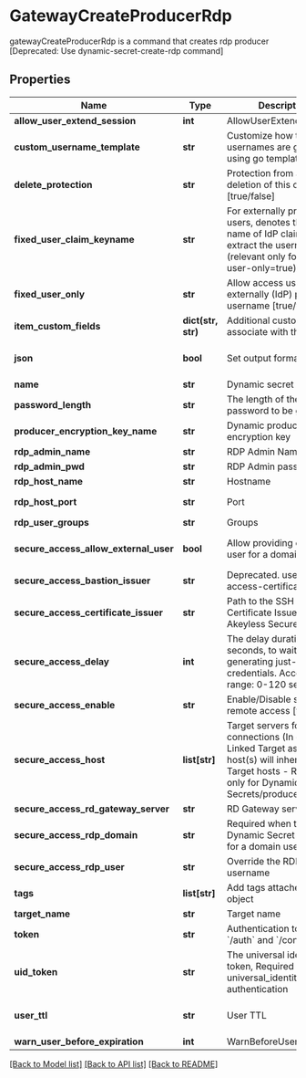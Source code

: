 # GatewayCreateProducerRdp

gatewayCreateProducerRdp is a command that creates rdp producer [Deprecated: Use dynamic-secret-create-rdp command]
## Properties
Name | Type | Description | Notes
------------ | ------------- | ------------- | -------------
**allow_user_extend_session** | **int** | AllowUserExtendSession | [optional] 
**custom_username_template** | **str** | Customize how temporary usernames are generated using go template | [optional] 
**delete_protection** | **str** | Protection from accidental deletion of this object [true/false] | [optional] 
**fixed_user_claim_keyname** | **str** | For externally provided users, denotes the key-name of IdP claim to extract the username from (relevant only for fixed-user-only&#x3D;true) | [optional] [default to 'ext_username']
**fixed_user_only** | **str** | Allow access using externally (IdP) provided username [true/false] | [optional] [default to 'false']
**item_custom_fields** | **dict(str, str)** | Additional custom fields to associate with the item | [optional] 
**json** | **bool** | Set output format to JSON | [optional] [default to False]
**name** | **str** | Dynamic secret name | 
**password_length** | **str** | The length of the password to be generated | [optional] 
**producer_encryption_key_name** | **str** | Dynamic producer encryption key | [optional] 
**rdp_admin_name** | **str** | RDP Admin Name | [optional] 
**rdp_admin_pwd** | **str** | RDP Admin password | [optional] 
**rdp_host_name** | **str** | Hostname | [optional] 
**rdp_host_port** | **str** | Port | [optional] [default to '22']
**rdp_user_groups** | **str** | Groups | [optional] 
**secure_access_allow_external_user** | **bool** | Allow providing external user for a domain users | [optional] [default to False]
**secure_access_bastion_issuer** | **str** | Deprecated. use secure-access-certificate-issuer | [optional] 
**secure_access_certificate_issuer** | **str** | Path to the SSH Certificate Issuer for your Akeyless Secure Access | [optional] 
**secure_access_delay** | **int** | The delay duration, in seconds, to wait after generating just-in-time credentials. Accepted range: 0-120 seconds | [optional] 
**secure_access_enable** | **str** | Enable/Disable secure remote access [true/false] | [optional] 
**secure_access_host** | **list[str]** | Target servers for connections (In case of Linked Target association, host(s) will inherit Linked Target hosts - Relevant only for Dynamic Secrets/producers) | [optional] 
**secure_access_rd_gateway_server** | **str** | RD Gateway server | [optional] 
**secure_access_rdp_domain** | **str** | Required when the Dynamic Secret is used for a domain user | [optional] 
**secure_access_rdp_user** | **str** | Override the RDP Domain username | [optional] 
**tags** | **list[str]** | Add tags attached to this object | [optional] 
**target_name** | **str** | Target name | [optional] 
**token** | **str** | Authentication token (see &#x60;/auth&#x60; and &#x60;/configure&#x60;) | [optional] 
**uid_token** | **str** | The universal identity token, Required only for universal_identity authentication | [optional] 
**user_ttl** | **str** | User TTL | [optional] [default to '60m']
**warn_user_before_expiration** | **int** | WarnBeforeUserExpiration | [optional] 

[[Back to Model list]](../README.md#documentation-for-models) [[Back to API list]](../README.md#documentation-for-api-endpoints) [[Back to README]](../README.md)


